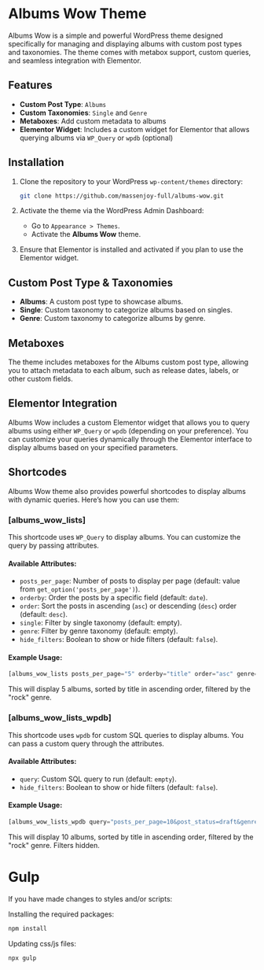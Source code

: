 # Albums Wow Theme

Albums Wow is a simple and powerful WordPress theme designed specifically for managing and displaying albums with custom post types and taxonomies. The theme comes with metabox support, custom queries, and seamless integration with Elementor.

## Features

- **Custom Post Type**: `Albums`
- **Custom Taxonomies**: `Single` and `Genre`
- **Metaboxes**: Add custom metadata to albums
- **Elementor Widget**: Includes a custom widget for Elementor that allows querying albums via `WP_Query` or `wpdb` (optional)

## Installation

1. Clone the repository to your WordPress `wp-content/themes` directory:

    ```bash
    git clone https://github.com/massenjoy-full/albums-wow.git
    ```

2. Activate the theme via the WordPress Admin Dashboard:
   - Go to `Appearance > Themes`.
   - Activate the **Albums Wow** theme.

3. Ensure that Elementor is installed and activated if you plan to use the Elementor widget.

## Custom Post Type & Taxonomies

- **Albums**: A custom post type to showcase albums.
- **Single**: Custom taxonomy to categorize albums based on singles.
- **Genre**: Custom taxonomy to categorize albums by genre.

## Metaboxes

The theme includes metaboxes for the Albums custom post type, allowing you to attach metadata to each album, such as release dates, labels, or other custom fields.

## Elementor Integration

Albums Wow includes a custom Elementor widget that allows you to query albums using either `WP_Query` or `wpdb` (depending on your preference). You can customize your queries dynamically through the Elementor interface to display albums based on your specified parameters.

## Shortcodes

Albums Wow theme also provides powerful shortcodes to display albums with dynamic queries. Here’s how you can use them:

### [albums_wow_lists]

This shortcode uses `WP_Query` to display albums. You can customize the query by passing attributes.

#### Available Attributes:

- `posts_per_page`: Number of posts to display per page (default: value from `get_option('posts_per_page')`).
- `orderby`: Order the posts by a specific field (default: `date`).
- `order`: Sort the posts in ascending (`asc`) or descending (`desc`) order (default: `desc`).
- `single`: Filter by single taxonomy (default: empty).
- `genre`: Filter by genre taxonomy (default: empty).
- `hide_filters`: Boolean to show or hide filters (default: `false`).

#### Example Usage:

```php
[albums_wow_lists posts_per_page="5" orderby="title" order="asc" genre="rock"]
```
This will display 5 albums, sorted by title in ascending order, filtered by the "rock" genre.
### [albums_wow_lists_wpdb]

This shortcode uses `wpdb` for custom SQL queries to display albums. You can pass a custom query through the attributes.

#### Available Attributes:

- `query`: Custom SQL query to run (default: `empty`).
- `hide_filters`: Boolean to show or hide filters (default: `false`).

#### Example Usage:

```php
[albums_wow_lists_wpdb query="posts_per_page=10&post_status=draft&genre=rock" hide_filters="true"]
```
This will display 10 albums, sorted by title in ascending order, filtered by the "rock" genre. Filters hidden.

# Gulp
If you have made changes to styles and/or scripts:

Installing the required packages:
```bash
npm install
```

Updating css/js files:
```bash
npx gulp
```
